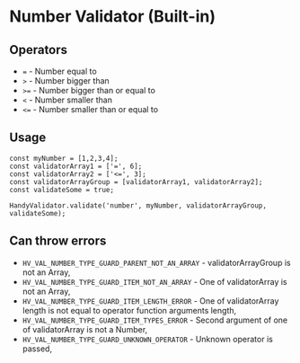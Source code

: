 # Number Validator (Built-in)

## Operators
- `=` - Number equal to
- `>` - Number bigger than
- `>=` - Number bigger than or equal to
- `<` - Number smaller than
- `<=` - Number smaller than or equal to

## Usage
```
const myNumber = [1,2,3,4];
const validatorArray1 = ['=', 6];
const validatorArray2 = ['<=', 3];
const validatorArrayGroup = [validatorArray1, validatorArray2];
const validateSome = true;

HandyValidator.validate('number', myNumber, validatorArrayGroup, validateSome);
```

## Can throw errors
- `HV_VAL_NUMBER_TYPE_GUARD_PARENT_NOT_AN_ARRAY` - validatorArrayGroup is not an Array,
- `HV_VAL_NUMBER_TYPE_GUARD_ITEM_NOT_AN_ARRAY` - One of validatorArray is not an Array,
- `HV_VAL_NUMBER_TYPE_GUARD_ITEM_LENGTH_ERROR` - One of validatorArray length is not equal to operator function arguments length,
- `HV_VAL_NUMBER_TYPE_GUARD_ITEM_TYPES_ERROR` - Second argument of one of validatorArray is not a Number,
- `HV_VAL_NUMBER_TYPE_GUARD_UNKNOWN_OPERATOR` - Unknown operator is passed,